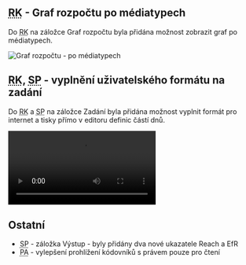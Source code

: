 ﻿---
categories: [fenix]
layout: fenix
---
## <abbr title="Reachové křivky">RK</abbr> - Graf rozpočtu po médiatypech
Do <abbr title="Reachové křivky">RK</abbr> na záložce Graf rozpočtu byla přidána možnost zobrazit graf po médiatypech.

![Graf rozpočtu - po médiatypech]({{site.url}}/data/rcgrafrozpoctupomediatypech2.png "Graf rozpočtu - po médiatypech")

## <abbr title="Reachové křivky">RK</abbr>, <abbr title="Strategický plán">SP</abbr> - vyplnění uživatelského formátu na zadání
Do <abbr title="Reachové křivky">RK</abbr> a <abbr title="Strategický plán">SP</abbr>
na záložce Zadání byla přidána možnost vyplnit formát pro internet a tisky přímo v editoru definic částí dnů.

<video src="{{site.url}}/data/formatrucne.mp4" type="video/mp4" controls>Uživatelské formáty</video>

 ## Ostatní
<ul>
<li><abbr title="Strategický plán">SP</abbr> - záložka Výstup - byly přidány dva nové ukazatele Reach a EfR</li>
<li><abbr title="Postanalýza">PA</abbr> - vylepšení prohlížení kódovníků s právem pouze pro čtení</li>
</ul>
